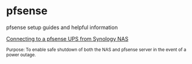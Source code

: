 # pfsense
pfsense setup guides and helpful information

[Connecting to a pfsense UPS from Synology NAS](../master/pfsenseups.md)

<sup>Purpose: To enable safe shutdown of both the NAS and pfsense server in the event of a power outage.<sup>




